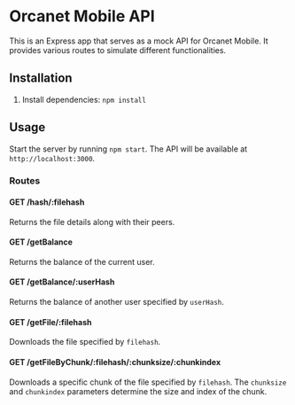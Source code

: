 # Orcanet Mobile API

This is an Express app that serves as a mock API for Orcanet Mobile. It provides various routes to simulate different functionalities.

## Installation

1. Install dependencies: `npm install`

## Usage

Start the server by running `npm start`. The API will be available at `http://localhost:3000`.

### Routes

#### GET /hash/:filehash

Returns the file details along with their peers.

#### GET /getBalance

Returns the balance of the current user.

#### GET /getBalance/:userHash

Returns the balance of another user specified by `userHash`.

#### GET /getFile/:filehash

Downloads the file specified by `filehash`.

#### GET /getFileByChunk/:filehash/:chunksize/:chunkindex

Downloads a specific chunk of the file specified by `filehash`. The `chunksize` and `chunkindex` parameters determine the size and index of the chunk.
